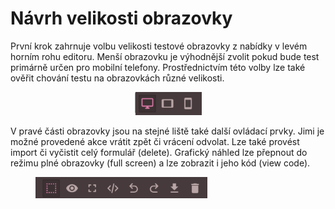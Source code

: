 # Návrh velikosti obrazovky

První krok zahrnuje volbu velikosti testové obrazovky z nabídky v levém horním rohu editoru. Menší obrazovku je výhodnější zvolit pokud bude test primárně určen pro mobilní telefony. Prostřednictvím této volby lze také ověřit chování testu na obrazovkách různé velikosti.

<div align="center">

<figure><img src="../../.gitbook/assets/3.png" alt="" width="107"><figcaption></figcaption></figure>

</div>

V pravé části obrazovky jsou na stejné liště také další ovládací prvky. Jimi je možné provedené akce vrátit zpět či vrácení odvolat. Lze také provést import či vyčistit celý formulář (delete). Grafický náhled lze přepnout do režimu plné obrazovky (full screen) a lze zobrazit i jeho kód (view code).

<figure><img src="../../.gitbook/assets/4.png" alt="" width="275"><figcaption></figcaption></figure>
